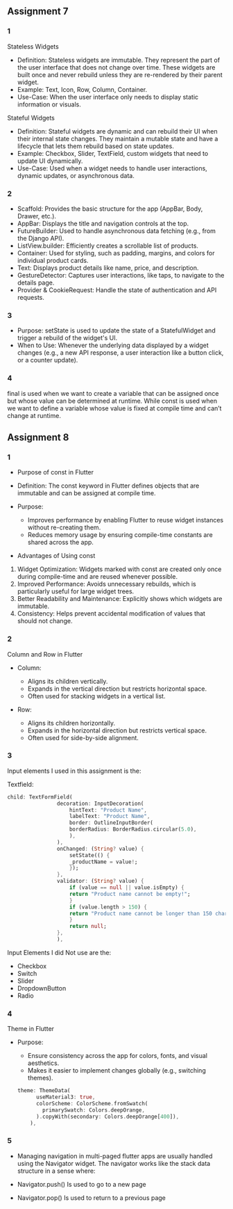 
## Assignment 7


### 1
Stateless Widgets
- Definition: Stateless widgets are immutable. They represent the part of the user interface that does not change over time. These widgets are built once and never rebuild unless they are re-rendered by their parent widget.
- Example: Text, Icon, Row, Column, Container.
- Use-Case: When the user interface only needs to display static information or visuals.

Stateful Widgets
- Definition: Stateful widgets are dynamic and can rebuild their UI when their internal state changes. They maintain a mutable state and have a lifecycle that lets them rebuild based on state updates.
- Example: Checkbox, Slider, TextField, custom widgets that need to update UI dynamically.
- Use-Case: Used when a widget needs to handle user interactions, dynamic updates, or asynchronous data.

### 2
- Scaffold: Provides the basic structure for the app (AppBar, Body, Drawer, etc.).
- AppBar: Displays the title and navigation controls at the top.
- FutureBuilder: Used to handle asynchronous data fetching (e.g., from the Django API).
- ListView.builder: Efficiently creates a scrollable list of products.
- Container: Used for styling, such as padding, margins, and colors for individual product cards.
- Text: Displays product details like name, price, and description.
- GestureDetector: Captures user interactions, like taps, to navigate to the details page.
- Provider & CookieRequest: Handle the state of authentication and API requests.

### 3
- Purpose: setState is used to update the state of a StatefulWidget and trigger a rebuild of the widget's UI.
- When to Use:
    Whenever the underlying data displayed by a widget changes (e.g., a new API response, a user interaction like a button click, or a counter update).

### 4
 final is used when we want to create a variable that can be assigned once but whose value can be determined at runtime. While const is used when we want to define a variable whose value is fixed at compile time and can’t change at runtime.






## Assignment 8

### 1
* Purpose of const in Flutter
- Definition: The const keyword in Flutter defines objects that are immutable and can be assigned at compile time.

- Purpose: 
    - Improves performance by enabling Flutter to reuse widget instances without re-creating them.
    - Reduces memory usage by ensuring compile-time constants are shared across the app.

* Advantages of Using const
1. Widget Optimization: Widgets marked with const are created only once during compile-time and are reused whenever possible.
2. Improved Performance: Avoids unnecessary rebuilds, which is particularly useful for large widget trees.
3. Better Readability and Maintenance: Explicitly shows which widgets are immutable.
4. Consistency: Helps prevent accidental modification of values that should not change.


### 2
Column and Row in Flutter
 - Column:

    * Aligns its children vertically.
    * Expands in the vertical direction but restricts horizontal space.
    * Often used for stacking widgets in a vertical list.
- Row:

    * Aligns its children horizontally.
    * Expands in the horizontal direction but restricts vertical space.
    * Often used for side-by-side alignment.

### 3
Input elements I used in this assignment is the:

Textfield:
```dart
child: TextFormField(
                decoration: InputDecoration(
                    hintText: "Product Name",
                    labelText: "Product Name",
                    border: OutlineInputBorder(
                    borderRadius: BorderRadius.circular(5.0),
                    ),
                ),
                onChanged: (String? value) {
                    setState(() {
                    _productName = value!;
                    });
                },
                validator: (String? value) {
                    if (value == null || value.isEmpty) {
                    return "Product name cannot be empty!";
                    }
                    if (value.length > 150) {
                    return "Product name cannot be longer than 150 characters!";
                    }
                    return null;
                },
                ),
```
Input Elements I did Not use are the:

* Checkbox
* Switch
* Slider
* DropdownButton
* Radio

### 4
Theme in Flutter

- Purpose:
    * Ensure consistency across the app for colors, fonts, and visual aesthetics.
    * Makes it easier to implement changes globally (e.g., switching themes).

    ```dart
    theme: ThemeData(
          useMaterial3: true,
          colorScheme: ColorScheme.fromSwatch(
            primarySwatch: Colors.deepOrange,
          ).copyWith(secondary: Colors.deepOrange[400]),
        ),
    ```

### 5
- Managing navigation in multi-paged flutter apps are usually handled using the Navigator widget. The navigator works like the stack data structure in a sense where:

- Navigator.push() Is used to go to a new page
- Navigator.pop() Is used to return to a previous page


